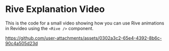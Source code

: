 # Rive Explanation Video

This is the code for a small video showing how you can use Rive animations in Revideo using the `<Rive />` component.


https://github.com/user-attachments/assets/0302a3c2-65e4-4392-8b6c-90c4a505d23d




